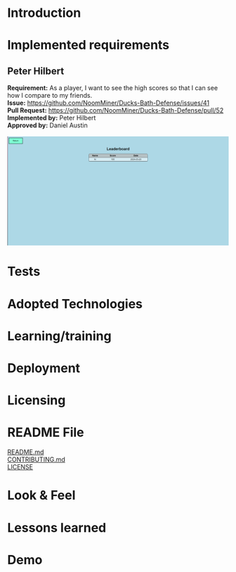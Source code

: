 # Introduction

# Implemented requirements
## Peter Hilbert
**Requirement:** As a player, I want to see the high scores so that I can see how I compare to my friends.<br>
**Issue:** https://github.com/NoomMiner/Ducks-Bath-Defense/issues/41<br>
**Pull Request:** https://github.com/NoomMiner/Ducks-Bath-Defense/pull/52<br>
**Implemented by:** Peter Hilbert<br>
**Approved by:** Daniel Austin<br><br>
![Screenshot from website](lbscreenshot.png)
# Tests

# Adopted Technologies

# Learning/training

# Deployment

# Licensing

# README File
[README.md](/README.md)<br>
[CONTRIBUTING.md](/CONTRIBUTING.md)<br>
[LICENSE](/LICENSE)
# Look & Feel

# Lessons learned

# Demo